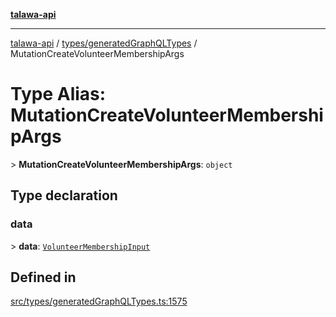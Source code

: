 [**talawa-api**](../../../README.md)

***

[talawa-api](../../../modules.md) / [types/generatedGraphQLTypes](../README.md) / MutationCreateVolunteerMembershipArgs

# Type Alias: MutationCreateVolunteerMembershipArgs

\> **MutationCreateVolunteerMembershipArgs**: `object`

## Type declaration

### data

\> **data**: [`VolunteerMembershipInput`](VolunteerMembershipInput.md)

## Defined in

[src/types/generatedGraphQLTypes.ts:1575](https://github.com/PalisadoesFoundation/talawa-api/blob/4b5c74fd36bcfc2e36f3a06b67d517e865c188be/src/types/generatedGraphQLTypes.ts#L1575)
